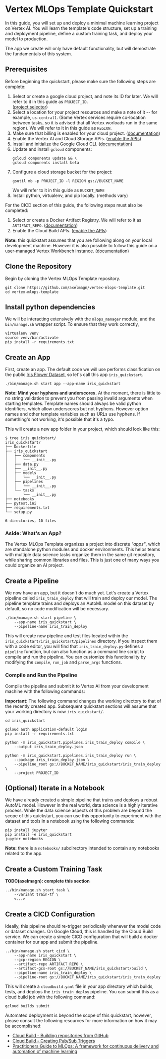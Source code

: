# Vertex MLOps Template Quickstart

In this guide, you will set up and deploy a minimal machine learning project on 
Vertex AI. You will learn the template's code structure, set up a training and 
deployment pipeline, define a custom training task, and deploy your model to 
production.

The app we create will only have default functionality, but will demostrate the 
fundamentals of this system.


## Prerequisites

Before beginning the quickstart, please make sure the following steps are 
complete:

1. Select or create a google cloud project, and note its ID for later.  We will
    refer to it in this guide as `PROJECT_ID`.  
    ([project selector](https://console.cloud.google.com/projectselector2/home/dashboard))
2. Select a location for your project resources and make a note of it -- for
    example, `us-central1`. (Some Vertex services require co-location between
    tasks, so it is advised that all Vertex worloads run in the same region). We
    will refer to it in this guide as `REGION`.
2. Make sure that billing is enabled for your cloud project.
    ([documentation](https://cloud.google.com/billing/docs/how-to/modify-project#confirm_billing_is_enabled_on_a_project))
3. Enable the Vertex AI and Cloud Storage APIs. 
    ([enable the APIs](https://console.cloud.google.com/flows/enableapi?apiid=aiplatform.googleapis.com,storage-component.googleapis.com))
4. Install and initialize the Google Cloud CLI. ([documentation](https://cloud.google.com/sdk/docs/install))
5. Update and install `gcloud` components:
    ```
    gcloud components update && \
    gcloud components install beta
    ```
6. Configure a cloud storage bucket for the project:
    ```
    gsutil mb -p PROJECT_ID -l REGION gs://BUCKET_NAME
    ```
    We will refer to it in this guide as `BUCKET_NAME`
7. Install python, virtualenv, and pip locally. (methods vary)

For the CICD section of this guide, the following steps must also be completed:

1. Select or create a Docker Artifact Registry.  We will refer to it as
    `ARTIFACT_REPO`. 
    ([documentation](https://cloud.google.com/artifact-registry/docs/docker/quickstart))
2. Enable the Cloud Build APIs. 
    ([enable the APIs](https://console.cloud.google.com/flows/enableapi?apiid=cloudbuild.googleapis.com,%20artifactregistry.googleapis.com))

**Note:** this quickstart assumes that you are following along on your local
development machine.  However it is also possible to follow this guide on a
user-managed Vertex Workbench instance. 
([documentation](https://cloud.google.com/vertex-ai/docs/workbench/user-managed/quickstart-create-console))
    
## Clone the Repository

Begin by cloning the Vertex MLOps Template repository.

```
git clone https://github.com/axelmagn/vertex-mlops-template.git
cd vertex-mlops-template
```

## Install python dependencies

We will be interacting extensively with the `mlops_manager` module, and the
`bin/manage.sh` wrapper script. To ensure that they work correctly, 

```
virtualenv venv
source venv/bin/activate
pip install -r requirements.txt
```

## Create an App

First, create an app.  The default code we will use performs classification on
the public [Iris Flower Dataset](https://archive.ics.uci.edu/ml/datasets/iris),
so let's call this app `iris_quickstart`. 

```
./bin/manage.sh start app --app-name iris_quickstart
```

**Note: Mind your hyphens and underscores.**  At the moment, there is little to
no string validation to prevent you from passing invalid arguments when
starting templates. Template names should always be valid python identifiers,
which allow underscores but not hyphens.  However option names and other
template variables such as URLs use hyphens. If something's not working, it's
possible that it's a typo.

This will create a new app folder in your project, which should look like this:

```
$ tree iris_quickstart/
iris_quickstart/
├── Dockerfile
├── iris_quickstart
│   ├── components
│   │   └── __init__.py
│   ├── data.py
│   ├── __init__.py
│   ├── models
│   │   └── __init__.py
│   ├── pipelines
│   │   └── __init__.py
│   └── tasks
│       └── __init__.py
├── notebooks
├── pytest.ini
├── requirements.txt
└── setup.py

6 directories, 10 files
```


### Aside: What's an App?

The Vertex MLOps Template organizes a project into discrete *"apps"*, which are 
standalone python modules and docker environments. This helps teams with 
multiple data science tasks organize them in the same git repository, while
sharing common libraries and files. This is just one of many ways you could
organize an AI project.


## Create a Pipeline

We now have an app, but it doesn't do much yet.  Let's create a Vertex pipeline 
called `iris_train_deploy` that will train and deploy our model.  The pipeline
template trains and deploys an AutoML model on this dataset by default, so no
code modification will be necessary.

```
./bin/manage.sh start pipeline \
    --app-name iris_quickstart \
    --pipeline-name iris_train_deploy
```

This will create new pipeline and test files located within the
`iris_quickstart/iris_quickstart/pipelines` directory. If you inspect them with
a code editor, you will find that `iris_train_deploy.py` defines a `pipeline`
function, but can also function as a command line script to compile and run
the pipeline.  You can customize this functionality by modifying the `compile`, 
`run_job` and `parse_args` functions.

### Compile and Run the Pipeline

Compile the pipeline and submit it to Vertex AI from your development machine
with the following commands:

**Important**: The following command changes the working directory to that of 
the recently created app.  Subsequent quickstart sections will assume that your
working directory is now `iris_quickstart/`.

```
cd iris_quickstart
```

```
gcloud auth application-default login
pip install -r requirements.txt
```

```
python -m iris_quickstart.pipelines.iris_train_deploy compile \
    --output iris_train_deploy.json
```

```
python -m iris_quickstart.pipelines.iris_train_deploy run \
    --package iris_train_deploy.json \
    --pipeline_root gs://BUCKET_NAME/iris_quickstart/iris_train_deploy \
    --project PROJECT_ID
```

## (Optional) Iterate in a Notebook

We have already created a simple pipeline that trains and deploys a robust 
AutoML model. However in the real world, data science is a highly iterative 
process. While the data science aspects of this problem are beyond the scope
of this quickstart, you can use this opportunity to experiment with the dataset
and tools in a notebook using the following commands:

```
pip install jupyter
pip install -e iris_quickstart
jupyter notebooks
```

**Note:** there is a `notebooks/` subdirectory intended to contain any 
notebooks related to the app.

## Create a Custom Training Task

**TODO(axelmagn): complete this section**

```
../bin/manage.sh start task \
    --variant train-tf \
    <...>
```

## Create a CICD Configuration

Ideally, this pipeline should re-trigger periodically whenever the model code 
or dataset changes.  On Google Cloud, this is handled by the Cloud Build 
service. We can create a simple CICD configuration that will build a docker 
container for our app and submit the pipeline.

```
../bin/manage.sh start cicd \
    --app-name iris_quickstart \
    --gcp-region REGION \
    --artifact-repo ARTIFACT_REPO \
    --artifact-gcs-root gs://BUCKET_NAME/iris_quickstart/build \
    --pipeline-name iris_train_deploy \
    --pipeline-root gs://BUCKET_NAME/iris_quickstart/iris_train_deploy
```

This will create a `cloudbuild.yaml` file in your app directory which builds,
tests, and deploys the `iris_train_deploy` pipeline.  You can submit this as
a cloud build job with the following command:

```
gcloud builds submit
```

Automated deployment is beyond the scope of this quickstart, however, please
consult the following resources for more information on how it may be accomplished:

* [Cloud Build - Building repositories from GitHub](https://cloud.google.com/build/docs/automating-builds/build-repos-from-github)
* [Cloud Build - Creating Pub/Sub Triggers](https://cloud.google.com/build/docs/automating-builds/create-pubsub-triggers)
* [Practitioners Guide to MLOps: A framework for continuous delivery and automation of machine learning](https://cloud.google.com/resources/mlops-whitepaper)
